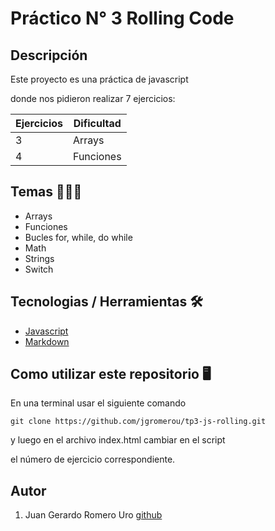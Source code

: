 # Práctico N° 3 Rolling Code

## Descripción

Este proyecto es una práctica de javascript

donde nos pidieron realizar 7 ejercicios:

| Ejercicios | Dificultad |
| ---------- | ---------- |
| 3          | Arrays     |
| 4          | Funciones  |

## Temas 📗📘📙

- Arrays
- Funciones
- Bucles for, while, do while
- Math
- Strings
- Switch

## Tecnologias / Herramientas 🛠

- [Javascript](https://www.w3schools.com/js/)
- [Markdown](https://markdown.es/)

## Como utilizar este repositorio 🖥

En una terminal usar el siguiente comando

```
git clone https://github.com/jgromerou/tp3-js-rolling.git
```

y luego en el archivo index.html cambiar en el script

el número de ejercicio correspondiente.

## Autor

1. Juan Gerardo Romero Uro [github](https://github.com/jgromerou)
